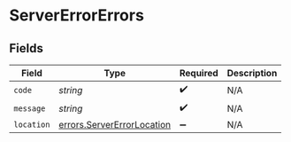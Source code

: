# ServerErrorErrors


## Fields

| Field                                                                    | Type                                                                     | Required                                                                 | Description                                                              |
| ------------------------------------------------------------------------ | ------------------------------------------------------------------------ | ------------------------------------------------------------------------ | ------------------------------------------------------------------------ |
| `code`                                                                   | *string*                                                                 | :heavy_check_mark:                                                       | N/A                                                                      |
| `message`                                                                | *string*                                                                 | :heavy_check_mark:                                                       | N/A                                                                      |
| `location`                                                               | [errors.ServerErrorLocation](../../models/errors/servererrorlocation.md) | :heavy_minus_sign:                                                       | N/A                                                                      |